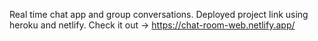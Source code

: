 Real time chat app and group conversations.
Deployed project link using heroku and netlify.
Check it out -> https://chat-room-web.netlify.app/
